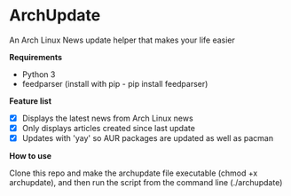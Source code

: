 # ArchUpdate
An Arch Linux News update helper that makes your life easier

**Requirements**
- Python 3
- feedparser (install with pip - pip install feedparser)

**Feature list**
- [x] Displays the latest news from Arch Linux news
- [x] Only displays articles created since last update
- [x] Updates with 'yay' so AUR packages are updated as well as pacman

**How to use** 

Clone this repo and make the archupdate file executable (chmod +x archupdate), and then run the script from the command line (./archupdate)
